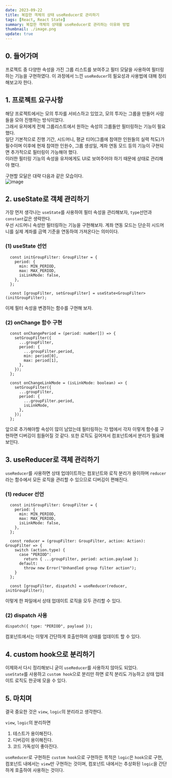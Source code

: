 ```yaml
---
date: 2023-09-22
title: 복잡한 객체의 상태 useReducer로 관리하기
tags: [React, React State]
summary: 복잡한 객체의 상태를 useReducer로 관리하는 이유와 방법
thumbnail: ./image.png
update: true
---
```



## 0. 들어가며
프로젝트 중 다양한 속성을 가진 그룹 리스트를 보여주고 필터 모달을 사용하여 필터링 하는 기능을 구현하였다. 이 과정에서 느낀 `useReducer`의 필요성과 사용법에 대해 정리해보고자 한다.

## 1. 프로젝트 요구사항  
해당 프로젝트에서는 모의 투자를 서비스하고 있었고, 모의 투자는 그룹을 만들어 사람들을 모아 진행하는 방식이었다.  
그래서 유저에게 전체 그룹리스트에서 원하는 속성의 그룹들만 필터링하는 기능이 필요했다.  
일단 기본적으로 진행 기간, 시드머니, 평균 티어(그룹에 참여한 인원들의 실력 척도)가 필수이며 이후에 현재 참여한 인원수, 그룹 생성일, 계좌 연동 모드 등의 기능이 구현되면 추가적으로 필터링이 가능해야 했다.  
이러한 필터링 기능의 속성을 유저에게도 UI로 보여주어야 하기 때문에 상태로 관리해야 했다.

구현할 모달은 대략 다음과 같은 모습이다.  
![image](https://github.com/Jeongseulho/sh-snippets/assets/110578739/7380d1fb-a843-48a6-9c2c-5af00e8f2ee8)  


## 2. useState로 객체 관리하기  
가장 먼저 생각나는 `useState`를 사용하여 필터 속성을 관리해보자, `type`선언과 `constant`값은 생략한다.  
우선 시드머니 속성만 필터링하는 기능을 구현해보자. 계좌 연동 모드는 단순히 시드머니를 실제 계좌를 금액 기준을 연동하여 가져온다는 의미이다.  

### (1) useState 선언

```tsx
  const initGroupFilter: GroupFilter = {
    period: {
      min: MIN_PERIOD,
      max: MAX_PERIOD,
      isLinkMode: false,
    },
  };

  const [groupFilter, setGroupFilter] = useState<GroupFilter>(initGroupFilter);
```
이제 필터 속성을 변경하는 함수를 구현해 보자.   

### (2) onChange 함수 구현
```tsx
  const onChangePeriod = (period: number[]) => {
    setGroupFilter({
      ...groupFilter,
      period: {
        ...groupFilter.period,
        min: period[0],
        max: period[1],
      },
    });
  };

  const onChangeLinkMode = (isLinkMode: boolean) => {
    setGroupFilter({
      ...groupFilter,
      period: {
        ...groupFilter.period,
        isLinkMode,
      },
    });
  };
```
앞으로 추가해야할 속성이 많이 남았는데 필터링하는 각 탭에서 각자 이렇게 함수를 구현하면 디버깅이 힘들어질 것 같다. 또한 로직도 길어져서 컴포넌트에서 분리가 필요해 보인다.  

## 3. useReducer로 객체 관리하기  
`useReducer`를 사용하면 상태 업데이트하는 컴포넌트와 로직 분리가 용이하며 `reducer`라는 함수에서 모든 로직을 관리할 수 있으므로 디버깅이 편해진다.

### (1) reducer 선언
```tsx
  const initGroupFilter: GroupFilter = {
    period: {
      min: MIN_PERIOD,
      max: MAX_PERIOD,
      isLinkMode: false,
    },
  };

  const reducer = (groupFilter: GroupFilter, action: Action): GroupFilter => {
    switch (action.type) {
      case "PERIOD":
        return { ...groupFilter, period: action.payload };
      default:
        throw new Error("Unhandled group filter action");
    }
  };

  const [groupFilter, dispatch] = useReducer(reducer, initGroupFilter);
```
이렇게 한 파일에서 상태 업데이트 로직을 모두 관리할 수 있다.

### (2) dispatch 사용
```tsx
dispatch({ type: "PERIOD", payload });
```  
컴포넌트에서는 이렇게 간단하게 호출만하여 상태를 업데이트 할 수 있다.


## 4. custom hook으로 분리하기  
이제와서 다시 정리해보니 굳이 `useReducer`를 사용하지 않아도 되었다.  
`useState`를 사용하고 `custom hook`으로 분리만 하면 로직 분리도 가능하고 상태 업데이트 로직도 한곳에 모을 수 있다.  

## 5. 마치며
결국 중요한 것은 `view`, `logic`의 분리라고 생각한다.  

`view`, `logic`의 분리하면 
1. 테스트가 용이해진다. 
2. 디버깅이 용이해진다. 
3. 코드 가독성이 좋아진다. 

`useReducer`로 구현하든 `custom hook`으로 구현하든 목적은 `logic`은 `hook`으로 구현, 컴포넌트 내에서는 `view`만 구현하는 것이며, 컴포넌트 내에서는 추상화된 `logic`을 간단하게 호출하여 사용하는 것이다.   
